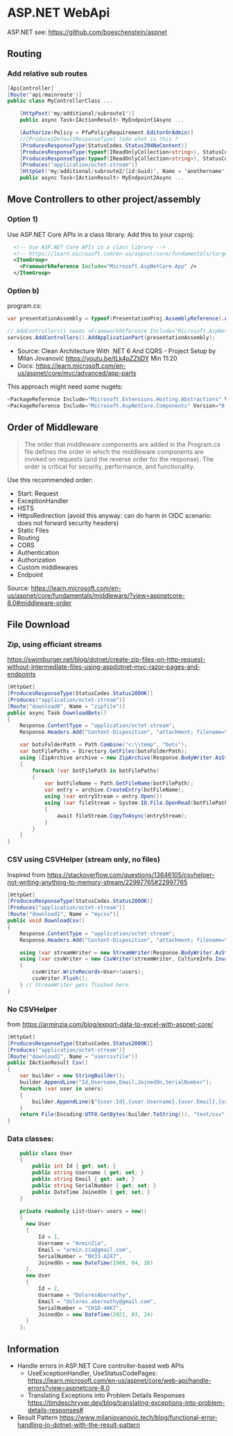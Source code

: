 # ASP.NET WebApi

ASP.NET see: <https://github.com/boeschenstein/aspnet>

## Routing

### Add relative sub routes

```cs
[ApiController]
[Route('api/mainroute')]
public class MyControllerClass ...

    [HttpPost('my/additional/subroute1')]
    public async Task<IActionResult> MyEndpoint1Async ...

    [Authorize(Policy = PfwPolicyRequirement.EditorOrAdmin)]
    //[ProducesDefaultResponseType] todo what is this ?
    [ProducesResponseType(StatusCodes.Status204NoContent)]
    [ProducesResponseType(typeof(IReadOnlyCollection<string>), StatusCodes.Status400BadRequest)]
    [ProducesResponseType(typeof(IReadOnlyCollection<string>), StatusCodes.Status404NotFound)]
    [Produces("application/octet-stream")]
    [HttpGet('my/additional/subroute2/{id:Guid}', Name = 'anothername')]
    public async Task<IActionResult> MyEndpoint2Async ...
```

## Move Controllers to other project/assembly

### Option 1)

Use ASP.NET Core APIs in a class library. Add this to your csproj:

```xml
  <!-- Use ASP.NET Core APIs in a class library -->
  <!-- https://learn.microsoft.com/en-us/aspnet/core/fundamentals/target-aspnetcore -->
  <ItemGroup>
    <FrameworkReference Include="Microsoft.AspNetCore.App" />
  </ItemGroup>
```

### Option b)

program.cs:

```cs
var presentationAssembly = typeof(PresentationProj.AssemblyReference).Assembly;

// AddControllers() needs <FrameworkReference Include="Microsoft.AspNetCore.App" />
services.AddControllers().AddApplicationPart(presentationAssembly);
```

- Source: Clean Architecture With .NET 6 And CQRS - Project Setup by Milan Jovanović <https://youtu.be/tLk4pZZtiDY> Min 11:20
- Docs: <https://learn.microsoft.com/en-us/aspnet/core/mvc/advanced/app-parts>

This approach might need some nugets:

```cs
<PackageReference Include="Microsoft.Extensions.Hosting.Abstractions" Version="8.0.0" />
<PackageReference Include="Microsoft.AspNetCore.Components" Version="8.0.5" />
```

## Order of Middleware

> The order that middleware components are added in the Program.cs file defines the order in which the middleware components are invoked on requests (and the reverse order for the response).
> The order is critical for security, performance, and functionality.

Use this recommended order:

- Start: Request
- ExceptionHandler
- HSTS
- HttpsRedirection (avoid this anyway: can do harm in OIDC scenario: does not forward security headers)
- Static Files
- Routing
- CORS
- Authentication
- Authorization
- Custom middlewares
- Endpoint

Source: <https://learn.microsoft.com/en-us/aspnet/core/fundamentals/middleware/?view=aspnetcore-8.0#middleware-order>

## File Download

### Zip, using efficiant streams

<https://swimburger.net/blog/dotnet/create-zip-files-on-http-request-without-intermediate-files-using-aspdotnet-mvc-razor-pages-and-endpoints>

```cs
[HttpGet]
[ProducesResponseType(StatusCodes.Status200OK)]
[Produces("application/octet-stream")]
[Route("download0", Name = "zipfile")]
public async Task DownloadBots()
{
    Response.ContentType = "application/octet-stream";
    Response.Headers.Add("Content-Disposition", "attachment; filename=\"Bots.zip\"");

    var botsFolderPath = Path.Combine("c:\\temp", "bots");
    var botFilePaths = Directory.GetFiles(botsFolderPath);
    using (ZipArchive archive = new ZipArchive(Response.BodyWriter.AsStream(), ZipArchiveMode.Create))
    {
        foreach (var botFilePath in botFilePaths)
        {
            var botFileName = Path.GetFileName(botFilePath);
            var entry = archive.CreateEntry(botFileName);
            using (var entryStream = entry.Open())
            using (var fileStream = System.IO.File.OpenRead(botFilePath))
            {
                await fileStream.CopyToAsync(entryStream);
            }
        }
    }
}
```

### CSV using CSVHelper (stream only, no files)

Inspired from <https://stackoverflow.com/questions/13646105/csvhelper-not-writing-anything-to-memory-stream/22997765#22997765>

```cs
[HttpGet]
[ProducesResponseType(StatusCodes.Status200OK)]
[Produces("application/octet-stream")]
[Route("download1", Name = "mycsv")]
public void DownloadCsv()
{
    Response.ContentType = "application/octet-stream";
    Response.Headers.Add("Content-Disposition", "attachment; filename=\"mycsv.csv\"");

    using (var streamWriter = new StreamWriter(Response.BodyWriter.AsStream()))
    using (var csvWriter = new CsvWriter(streamWriter, CultureInfo.InvariantCulture))
    {
        csvWriter.WriteRecords<User>(users);
        csvWriter.Flush();
    } // StreamWriter gets flushed here.
}
```

### No CSVHelper

from <https://arminzia.com/blog/export-data-to-excel-with-aspnet-core/>

```cs
[HttpGet]
[ProducesResponseType(StatusCodes.Status200OK)]
[Produces("application/octet-stream")]
[Route("download2", Name = "usercsvfile")]
public IActionResult Csv()
{
    var builder = new StringBuilder();
    builder.AppendLine("Id,Username,Email,JoinedOn,SerialNumber");
    foreach (var user in users)
    {
        builder.AppendLine($"{user.Id},{user.Username},{user.Email},{user.JoinedOn.ToShortDateString()},{user.SerialNumber}");
    }
    return File(Encoding.UTF8.GetBytes(builder.ToString()), "text/csv", "users.csv");
}
```

### Data classes:

```cs
    public class User
    {
        public int Id { get; set; }
        public string Username { get; set; }
        public string Email { get; set; }
        public string SerialNumber { get; set; }
        public DateTime JoinedOn { get; set; }
    }

    private readonly List<User> users = new()
    {
      new User
      {
          Id = 1,
          Username = "ArminZia",
          Email = "armin.zia@gmail.com",
          SerialNumber = "NX33-AZ47",
          JoinedOn = new DateTime(1988, 04, 20)
      },
      new User
      {
          Id = 2,
          Username = "DoloresAbernathy",
          Email = "dolores.abernathy@gmail.com",
          SerialNumber = "CH1D-4AK7",
          JoinedOn = new DateTime(2021, 03, 24)
      }
    };
```

## Information

- Handle errors in ASP.NET Core controller-based web APIs
  - UseExceptionHandler, UseStatusCodePages: <https://learn.microsoft.com/en-us/aspnet/core/web-api/handle-errors?view=aspnetcore-8.0>
  - Translating Exceptions into Problem Details Responses <https://timdeschryver.dev/blog/translating-exceptions-into-problem-details-responses#>
- Result Pattern <https://www.milanjovanovic.tech/blog/functional-error-handling-in-dotnet-with-the-result-pattern>
